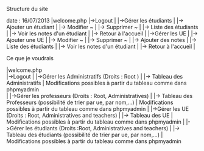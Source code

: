 Structure du site

date : 16/07/2013
|welcome.php 
	|->Logout
	|
	|->Gérer les étudiants 
	|	|-> Ajouter un étudiant
	|	|-> Modifier ~
	|	|-> Supprimer ~
	|	|-> Liste des étudiants
	|	|-> Voir les notes d'un étudiant
	|	|-> Retour à l'accueil
	|
	|->Gérer les UE
	|	|-> Ajouter une UE
	|	|-> Modifier ~
	|	|-> Supprimer ~
	|	|-> Ajouter des notes
	|	|-> Liste des étudiants
	|	|-> Voir les notes d'un étudiant
	|	|-> Retour à l'accueil
	|	
	
Ce que je voudrais

|welcome.php  
	|->Logout
	|
	|->Gérer les Administratifs (Droits : Root )
	|	|-> Tableau des Administratifs
	|		Modifications possibles à partir du tableau comme dans phpmyadmin	
	|
	|->Gérer les professeurs (Droits : Root, Administratives)
	|	|-> Tableau des Professeurs (possibilité de trier par ue, par nom,...)
	|		Modifications possibles à partir du tableau comme dans phpmyadmin
	|
	|->Gérer les UE (Droits : Root, Administratives and teachers) 
	|	|-> Tableau des UE 
	|		Modifications possibles à partir du tableau comme dans phpmyadmin
	|
	|->Gérer les étudiants (Droits :Root, Administratives and teachers) 
	|	|-> Tableau des étudiants (possibilité de trier par ue, par nom,...)
	|		Modifications possibles à partir du tableau comme dans phpmyadmin
	
	
